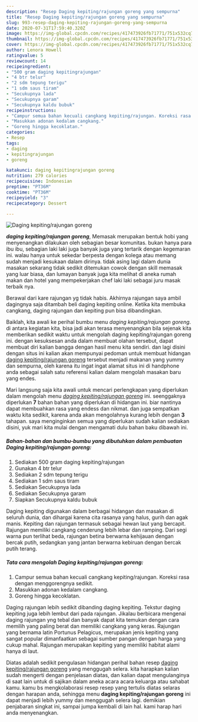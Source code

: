 ```yaml
---
description: "Resep Daging kepiting/rajungan goreng yang sempurna"
title: "Resep Daging kepiting/rajungan goreng yang sempurna"
slug: 993-resep-daging-kepiting-rajungan-goreng-yang-sempurna
date: 2020-07-31T17:59:40.320Z
image: https://img-global.cpcdn.com/recipes/417473926fb71771/751x532cq70/daging-kepitingrajungan-goreng-foto-resep-utama.jpg
thumbnail: https://img-global.cpcdn.com/recipes/417473926fb71771/751x532cq70/daging-kepitingrajungan-goreng-foto-resep-utama.jpg
cover: https://img-global.cpcdn.com/recipes/417473926fb71771/751x532cq70/daging-kepitingrajungan-goreng-foto-resep-utama.jpg
author: Lenora Howell
ratingvalue: 5
reviewcount: 14
recipeingredient:
- "500 gram daging kepitingrajungan"
- "4 btr telur"
- "2 sdm tepung terigu"
- "1 sdm saus tiram"
- "Secukupnya lada"
- "Secukupnya garam"
- "Secukupnya kaldu bubuk"
recipeinstructions:
- "Campur semua bahan kecuali cangkang kepiting/rajungan. Koreksi rasa dengan menggorengnya sedikit."
- "Masukkan adonan kedalam cangkang."
- "Goreng hingga kecoklatan."
categories:
- Resep
tags:
- daging
- kepitingrajungan
- goreng

katakunci: daging kepitingrajungan goreng 
nutrition: 279 calories
recipecuisine: Indonesian
preptime: "PT36M"
cooktime: "PT36M"
recipeyield: "3"
recipecategory: Dessert

---
```



![Daging kepiting/rajungan goreng](https://img-global.cpcdn.com/recipes/417473926fb71771/751x532cq70/daging-kepitingrajungan-goreng-foto-resep-utama.jpg)

<b><i>daging kepiting/rajungan goreng</i></b>, Memasak merupakan bentuk hobi yang menyenangkan dilakukan oleh sebagian besar komunitas. bukan hanya para ibu ibu, sebagian laki laki juga banyak juga yang tertarik dengan kegemaran ini. walau hanya untuk sekedar berpesta dengan kolega atau memang sudah menjadi kesukaan dalam dirinya. tidak asing lagi dalam dunia masakan sekarang tidak sedikit ditemukan cowok dengan skill memasak yang luar biasa, dan lumayan banyak juga kita melihat di aneka rumah makan dan hotel yang mempekerjakan chef laki laki sebagai juru masak terbaik nya.

Berawal dari kare rajungan yg tidak habis. Akhirnya rajungan saya ambil dagingnya saja ditambah beli daging kepiting online. Ketika kita membuka cangkang, daging rajungan dan kepiting pun bisa dibandingkan.

Baiklah, kita awali ke perihal bumbu menu <i>daging kepiting/rajungan goreng</i>. di antara kegiatan kita, bisa jadi akan terasa menyenangkan bila sejenak kita memberikan sedikit waktu untuk mengolah daging kepiting/rajungan goreng ini. dengan kesuksesan anda dalam membuat olahan tersebut, dapat membuat diri kalian bangga dengan hasil menu kita sendiri. dan lagi disini dengan situs ini kalian akan mempunyai pedoman untuk membuat hidangan <u>daging kepiting/rajungan goreng</u> tersebut menjadi makanan yang yummy dan sempurna, oleh karena itu ingat ingat alamat situs ini di handphone anda sebagai salah satu referensi kalian dalam mengolah masakan baru yang endes.


Mari langsung saja kita awali untuk mencari perlengkapan yang diperlukan dalam mengolah menu <u><i>daging kepiting/rajungan goreng</i></u> ini. seenggaknya diperlukan <b>7</b> bahan bahan yang diperlukan di hidangan ini. biar nantinya dapat membuahkan rasa yang endess dan nikmat. dan juga sempatkan waktu kita sedikit, karena anda akan mengolahnya kurang lebih dengan <b>3</b> tahapan. saya menginginkan semua yang diperlukan sudah kalian sediakan disini, yuk mari kita mulai dengan mengamati dulu bahan baku dibawah ini.

<!--inarticleads1-->

##### Bahan-bahan dan bumbu-bumbu yang dibutuhkan dalam pembuatan Daging kepiting/rajungan goreng:

1. Sediakan 500 gram daging kepiting/rajungan
1. Gunakan 4 btr telur
1. Sediakan 2 sdm tepung terigu
1. Sediakan 1 sdm saus tiram
1. Sediakan Secukupnya lada
1. Sediakan Secukupnya garam
1. Siapkan Secukupnya kaldu bubuk


Daging kepiting digunakan dalam berbagai hidangan dan masakan di seluruh dunia, dan dihargai karena cita rasanya yang halus, gurih dan agak manis. Kepiting dan rajungan termasuk sebagai hewan laut yang bercapit. Rajungan memiliki cangkang cenderung lebih lebar dan ramping. Dari segi warna pun terlihat beda, rajungan betina berwarna kehijauan dengan bercak putih, sedangkan yang jantan berwarna kebiruan dengan bercak putih terang. 

<!--inarticleads2-->

##### Tata cara mengolah Daging kepiting/rajungan goreng:

1. Campur semua bahan kecuali cangkang kepiting/rajungan. Koreksi rasa dengan menggorengnya sedikit.
1. Masukkan adonan kedalam cangkang.
1. Goreng hingga kecoklatan.


Daging rajungan lebih sedikit dibanding daging kepiting. Tekstur daging kepiting juga lebih lembut dari pada rajungan. Jikalau berbicara mengenai daging rajungan yng tebal dan banyak dapat kita temukan dengan cara memilih yang paling berat dan memiliki cangkang yang keras. Rajungan yang bernama latin Portunus Pelagicus, merupakan jenis kepiting yang sangat popular dimanfaatkan sebagai sumber pangan dengan harga yang cukup mahal. Rajungan merupakan kepiting yang memiliki habitat alami hanya di laut. 

Diatas adalah sedikit pengulasan hidangan perihal bahan resep <u>daging kepiting/rajungan goreng</u> yang menggugah selera. kita harapkan kalian sudah mengerti dengan penjelasan diatas, dan kalian dapat mengulanginya di saat lain untuk di sajikan dalam aneka acara acara keluarga atau sahabat kamu. kamu bs mengkolaborasi resep resep yang tertulis diatas selaras dengan harapan anda, sehingga menu <b>daging kepiting/rajungan goreng</b> ini dapat menjadi lebih yummy dan menggugah selera lagi. demikian penjabaran singkat ini, sampai jumpa kembali di lain hal. kami harap hari anda menyenangkan.
